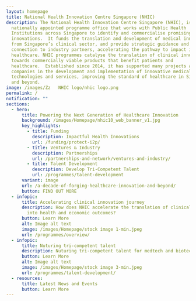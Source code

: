 ```yaml
---
layout: homepage
title: National Health Innovation Centre Singapore (NHIC)
description: The National Health Innovation Centre Singapore (NHIC), is a
  nationally appointed programme office that works with Public Health
  Institutions across Singapore to identify and commercialise promising clinical
  innovations.  It funds the translation and development of medical innovations
  from Singapore’s clinical sector, and provide strategic guidance and
  connection to industry partners, accelerating the pathway to impact in
  healthcare. NHIC programmes catalyse the translation of clinical innovations
  towards commercially viable products that benefit patients and
  healthcare.  Established since 2014, it has supported many projects and
  companies in the development and implementation of innovative medical
  technologies and services, improving the standard of healthcare in Singapore
  and beyond.
image: /images/Zz   NHIC logo/nhic logo.png
permalink: /
notification: ""
sections:
  - hero:
      title: Powering the Next Generation of Healthcare Innovation
      background: /images/Homepage/nhic10_web_banner_v1.jpg
      key_highlights:
        - title: Funding
          description: Impactful Health Innovations
          url: /funding/protect-i2p/
        - title: Ventures & Industry
          description: Partnerships
          url: /partnerships-and-network/ventures-and-industry/
        - title: Talent Development
          description: Develop Tri-Competent Talent
          url: /programmes/talent-development
      variant: image
      url: /a-decade-of-forging-healthcare-innovation-and-beyond/
      button: FIND OUT MORE
  - infopic:
      title: Accelerating clinical innovation journey
      description: How does NHIC accelerate the translation of clinical innovations
        into health and economic outcomes?
      button: Learn More
      alt: Image alt text
      image: /images/Homepage/stock image 1-min.jpeg
      url: /programmes/overview/
  - infopic:
      title: Nuturing tri-competent talent
      description: Nuturing tri-competent talent for medtech and biotech enterprises
      button: Learn More
      alt: Image alt text
      image: /images/Homepage/stock image 3-min.jpeg
      url: /programmes/talent-development/
  - resources:
      title: Latest News and Events
      button: Learn More
---
```

